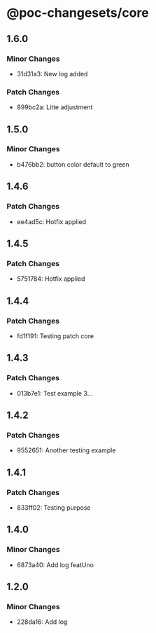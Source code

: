 # @poc-changesets/core

## 1.6.0

### Minor Changes

- 31d31a3: New log added

### Patch Changes

- 899bc2a: Litte adjustment

## 1.5.0

### Minor Changes

- b476bb2: button color default to green

## 1.4.6

### Patch Changes

- ee4ad5c: Hotfix applied

## 1.4.5

### Patch Changes

- 5751784: Hotfix applied

## 1.4.4

### Patch Changes

- fd1f191: Testing patch core

## 1.4.3

### Patch Changes

- 013b7e1: Test example 3...

## 1.4.2

### Patch Changes

- 9552651: Another testing example

## 1.4.1

### Patch Changes

- 833ff02: Testing purpose

## 1.4.0

### Minor Changes

- 6873a40: Add log featUno

## 1.2.0

### Minor Changes

- 228da16: Add log
